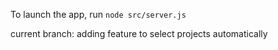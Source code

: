 To launch the app, run `node src/server.js`

current branch: adding feature to select projects automatically